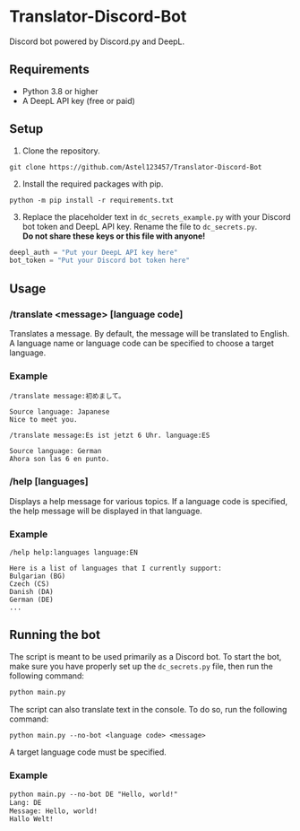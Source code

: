 # Translator-Discord-Bot

Discord bot powered by Discord.py and DeepL.

## Requirements

- Python 3.8 or higher
- A DeepL API key (free or paid)

## Setup

1. Clone the repository.

```
git clone https://github.com/Astel123457/Translator-Discord-Bot
```

2. Install the required packages with pip.

```
python -m pip install -r requirements.txt
```

3. Replace the placeholder text in `dc_secrets_example.py` with your Discord bot token and DeepL API key. Rename the file to `dc_secrets.py`.  
**Do not share these keys or this file with anyone!**

```python
deepl_auth = "Put your DeepL API key here"
bot_token = "Put your Discord bot token here"
```

## Usage

### **/translate \<message> [language code]**

Translates a message. By default, the message will be translated to English. A language name or language code can be specified to choose a target language.

### Example

```
/translate message:初めまして。

Source language: Japanese
Nice to meet you.
```

```
/translate message:Es ist jetzt 6 Uhr. language:ES

Source language: German
Ahora son las 6 en punto.
```

### **/help [languages]**

Displays a help message for various topics. If a language code is specified, the help message will be displayed in that language.

### Example

```
/help help:languages language:EN

Here is a list of languages that I currently support:
Bulgarian (BG)
Czech (CS)
Danish (DA)
German (DE)
...
```

## Running the bot

The script is meant to be used primarily as a Discord bot. To start the bot, make sure you have properly set up the `dc_secrets.py` file, then run the following command:

```cls
python main.py
```

The script can also translate text in the console. To do so, run the following command:

```cls
python main.py --no-bot <language code> <message>
```

A target language code must be specified.

### Example

```cls
python main.py --no-bot DE "Hello, world!"
Lang: DE
Message: Hello, world!
Hallo Welt!
```
